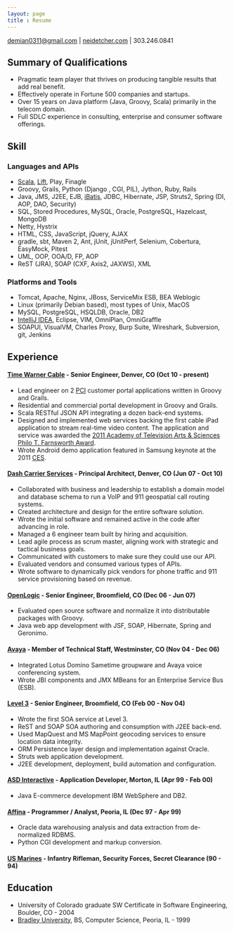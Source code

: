 ```yaml
---
layout: page
title : Resume
---
```


demian0311@gmail.com | [neidetcher.com](http://neidetcher.com) | 303.246.0841

## Summary of Qualifications
- Pragmatic team player that thrives on producing tangible results that add real benefit.
- Effectively operate in Fortune 500 companies and startups.
- Over 15 years on Java platform (Java, Groovy, Scala) primarily in the telecom domain.
- Full SDLC experience in consulting, enterprise and consumer software offerings.

## Skill
### Languages and APIs
- [Scala](http://www.scala-lang.org/), [Lift](http://liftweb.net/), Play, Finagle
- Groovy, Grails, Python (Django , CGI, PIL), Jython, Ruby, Rails
- Java, JMS, J2EE, EJB, [iBatis](http://blog.mybatis.org/), JDBC, Hibernate, JSP, Struts2, Spring (DI, AOP, DAO, Security)
- SQL, Stored Procedures, MySQL, Oracle, PostgreSQL, Hazelcast, MongoDB
- Netty, Hystrix
- HTML, CSS, JavaScript, jQuery, AJAX
- gradle, sbt, Maven 2, Ant, jUnit, jUnitPerf, Selenium, Cobertura, EasyMock, Pitest
- UML, OOP, OOA/D, FP, AOP
- ReST (JRA), SOAP (CXF, Axis2, JAXWS), XML

### Platforms and Tools
- Tomcat, Apache, Nginx, JBoss, ServiceMix ESB, BEA Weblogic
- Linux (primarily Debian based), most types of Unix, MacOS
- MySQL, PostgreSQL, HSQLDB, Oracle, DB2
- [IntelliJ IDEA](http://www.jetbrains.com/idea/), Eclipse, VIM, OmniPlan, OmniGraffle
- SOAPUI, VisualVM, Charles Proxy, Burp Suite, Wireshark, Subversion, git, Jenkins

## Experience

#### [Time Warner Cable](http://www.timewarnercable.com/) - Senior Engineer, Denver, CO (Oct 10 - present)
- Lead engineer on 2 [PCI](https://www.pcisecuritystandards.org/) customer portal applications written in Groovy and Grails.
- Residential and commercial portal development in Groovy and Grails.
- Scala RESTful JSON API integrating a dozen back-end systems.
- Designed and implemented web services backing the first cable iPad application to stream real-time video content. The application and service was awarded the [2011 Academy of Television Arts & Sciences Philo T. Farnsworth Award](http://www.deadline.com/2011/10/emmys-primetime-engineering-awards-announced-vod-pioneer-among-winners/).
- Wrote Android demo application featured in Samsung keynote at the 2011 [CES](http://www.cesweb.org/).

#### [Dash Carrier Services](https://www.linkedin.com/company/646621?trk=tyah&trkInfo=tarId%3A1398094869496%2Ctas%3Adash%20carrier%20services%2Cidx%3A1-1-1) - Principal Architect, Denver, CO (Jun 07 - Oct 10)
- Collaborated with business and leadership to establish a domain model and database schema to run a VoIP and 911 geospatial call routing systems.
- Created architecture and design for the entire software solution.
- Wrote the initial software and remained active in the code after advancing in role.
- Managed a 6 engineer team built by hiring and acquisition. 
- Lead agile process as scrum master, aligning work with strategic and tactical business goals.
- Communicated with customers to make sure they could use our API.
- Evaluated vendors and consumed various types of APIs.
- Wrote software to dynamically pick vendors for phone traffic and 911 service provisioning based on revenue.

#### [OpenLogic](http://www.openlogic.com/) - Senior Engineer, Broomfield, CO (Dec 06 - Jun 07)
- Evaluated open source software and normalize it into distributable packages with Groovy.
- Java web app development with JSF, SOAP, Hibernate, Spring and Geronimo.

#### [Avaya](http://www.avaya.com/) - Member of Technical Staff, Westminster, CO (Nov 04 - Dec 06)
- Integrated Lotus Domino Sametime groupware and Avaya voice conferencing system.
- Wrote JBI components and JMX MBeans for an Enterprise Service Bus (ESB).

#### [Level 3](http://www.level3.com/) - Senior Engineer, Broomfield, CO (Feb 00 - Nov 04)
- Wrote the first SOA service at Level 3.
- ReST and SOAP SOA authoring and consumption with J2EE back-end.
- Used MapQuest and MS MapPoint geocoding services to ensure location data integrity.
- ORM Persistence layer design and implementation against Oracle.
- Struts web application development.
- J2EE development, deployment, build automation and configuration.

#### [ASD Interactive](https://www.linkedin.com/company/advanced-system-designs?trk=company_logo) - Application Developer, Morton, IL (Apr 99 - Feb 00)
- Java E-commerce development IBM WebSphere and DB2.

#### [Affina](https://www.linkedin.com/company/affina) - Programmer / Analyst, Peoria, IL (Dec 97 - Apr 99)
- Oracle data warehousing analysis and data extraction from de-normalized RDBMS.
- Python CGI development and markup conversion.

#### [US Marines](http://www.marines.com/) - Infantry Rifleman, Security Forces, Secret Clearance (90 - 94)

## Education
- University of Colorado graduate SW Certificate in Software Engineering, Boulder, CO - 2004
- [Bradley University](http://www.bradley.edu/), BS, Computer Science, Peoria, IL - 1999
